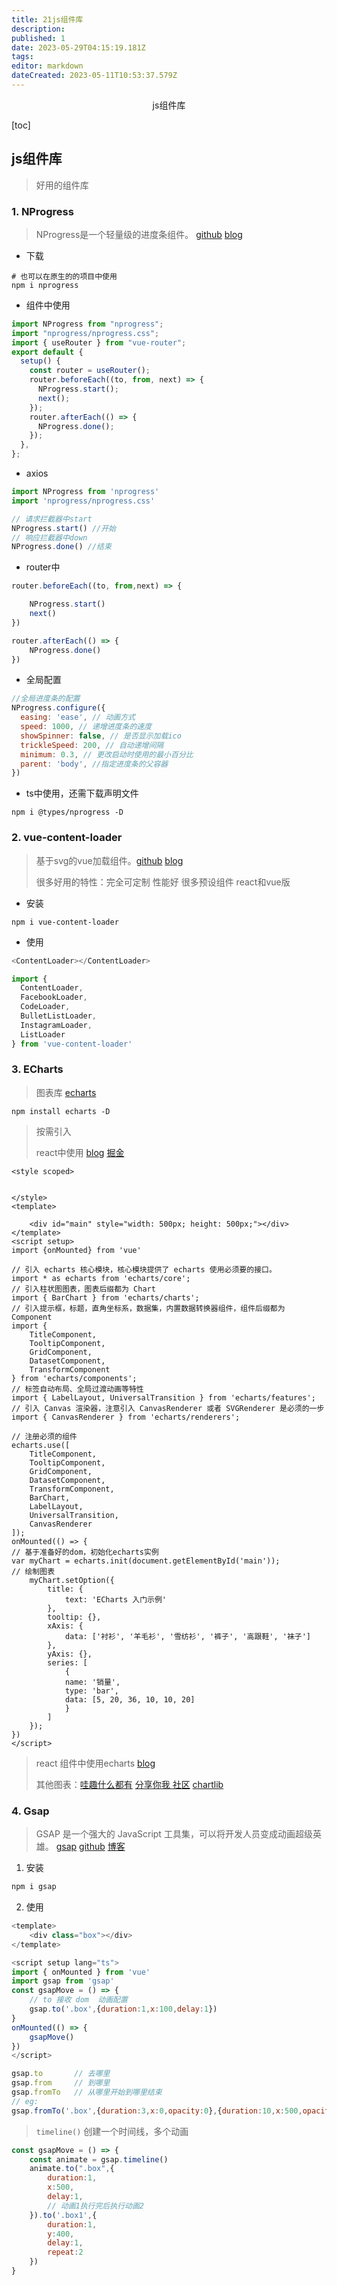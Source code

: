 ```yaml
---
title: 21js组件库
description: 
published: 1
date: 2023-05-29T04:15:19.181Z
tags: 
editor: markdown
dateCreated: 2023-05-11T10:53:37.579Z
---
```


<center>js组件库</center>





[toc]





## js组件库

> 好用的组件库





### 1. NProgress

> NProgress是一个轻量级的进度条组件。 [github](https://github.com/rstacruz/nprogress) [blog](https://www.cnblogs.com/ouyangkai/p/15433159.html)

* 下载

```shell
# 也可以在原生的的项目中使用
npm i nprogress
```

* 组件中使用

```js
import NProgress from "nprogress";
import "nprogress/nprogress.css";
import { useRouter } from "vue-router";
export default {
  setup() {
    const router = useRouter();
    router.beforeEach((to, from, next) => {
      NProgress.start();
      next();
    });
    router.afterEach(() => {
      NProgress.done();
    });
  },
};
```

* axios

```js
import NProgress from 'nprogress'
import 'nprogress/nprogress.css'

// 请求拦截器中start
NProgress.start() //开始
// 响应拦截器中down 
NProgress.done() //结束
```

* router中

```js
router.beforeEach((to, from,next) => {

    NProgress.start()
    next()
})

router.afterEach(() => {
    NProgress.done()
})
```

* 全局配置

```js
//全局进度条的配置
NProgress.configure({
  easing: 'ease', // 动画方式
  speed: 1000, // 递增进度条的速度
  showSpinner: false, // 是否显示加载ico
  trickleSpeed: 200, // 自动递增间隔
  minimum: 0.3, // 更改启动时使用的最小百分比
  parent: 'body', //指定进度条的父容器
})
```

* ts中使用，还需下载声明文件

```shell
npm i @types/nprogress -D
```





### 2. vue-content-loader

> 基于svg的vue加载组件。[github](https://github.com/egoist/vue-content-loader) [blog](https://blog.csdn.net/u010520146/article/details/108822259)
>
> 很多好用的特性：完全可定制  性能好 很多预设组件  react和vue版

* 安装

```shell
npm i vue-content-loader
```

* 使用

```js
<ContentLoader></ContentLoader>

import {
  ContentLoader,
  FacebookLoader,
  CodeLoader,
  BulletListLoader,
  InstagramLoader,
  ListLoader
} from 'vue-content-loader'
```







### 3. ECharts

> 图表库 [echarts](https://echarts.apache.org/)



```shell
npm install echarts -D
```

>按需引入
>
>react中使用 [blog](https://juejin.cn/post/7000551946029858830) [掘金](https://juejin.cn/post/7097967515480883207)

```vue
<style scoped>


</style>
<template>

    <div id="main" style="width: 500px; height: 500px;"></div>
</template>
<script setup>
import {onMounted} from 'vue'

// 引入 echarts 核心模块，核心模块提供了 echarts 使用必须要的接口。
import * as echarts from 'echarts/core';
// 引入柱状图图表，图表后缀都为 Chart
import { BarChart } from 'echarts/charts';
// 引入提示框，标题，直角坐标系，数据集，内置数据转换器组件，组件后缀都为 Component
import {
    TitleComponent,
    TooltipComponent,
    GridComponent,
    DatasetComponent,
    TransformComponent
} from 'echarts/components';
// 标签自动布局、全局过渡动画等特性
import { LabelLayout, UniversalTransition } from 'echarts/features';
// 引入 Canvas 渲染器，注意引入 CanvasRenderer 或者 SVGRenderer 是必须的一步
import { CanvasRenderer } from 'echarts/renderers';

// 注册必须的组件
echarts.use([
    TitleComponent,
    TooltipComponent,
    GridComponent,
    DatasetComponent,
    TransformComponent,
    BarChart,
    LabelLayout,
    UniversalTransition,
    CanvasRenderer
]);
onMounted(() => {
// 基于准备好的dom，初始化echarts实例
var myChart = echarts.init(document.getElementById('main'));
// 绘制图表
    myChart.setOption({
        title: {
            text: 'ECharts 入门示例'
        },
        tooltip: {},
        xAxis: {
            data: ['衬衫', '羊毛衫', '雪纺衫', '裤子', '高跟鞋', '袜子']
        },
        yAxis: {},
        series: [
            {
            name: '销量',
            type: 'bar',
            data: [5, 20, 36, 10, 10, 20]
            }
        ]
    });
})
</script>
```

> react 组件中使用echarts [blog](https://juejin.cn/post/7097967515480883207)
>
> 其他图表：[哇趣什么都有](https://www.isqqw.com/)  [分享你我 ](http://chart.majh.top/) [社区](https://www.makeapie.cn/echarts) [chartlib](http://chartlib.datains.cn/echarts)







### 4. Gsap

> GSAP 是一个强大的 JavaScript 工具集，可以将开发人员变成动画超级英雄。 [gsap](https://greensock.com/)  [github](https://github.com/greensock/GSAP) [博客](https://juejin.cn/post/7184080621831422011)



1. 安装

```js
npm i gsap
```

2. 使用

```js
<template>
    <div class="box"></div>
</template>

<script setup lang="ts">
import { onMounted } from 'vue'
import gsap from 'gsap'
const gsapMove = () => {
    // to 接收 dom  动画配置
    gsap.to('.box',{duration:1,x:100,delay:1})
}
onMounted(() => {
    gsapMove()
})
</script>
```

```js
gsap.to       // 去哪里
gsap.from     // 到哪里
gsap.fromTo   // 从哪里开始到哪里结束
// eg: 
gsap.fromTo('.box',{duration:3,x:0,opacity:0},{duration:10,x:500,opacity:1})
```

> `timeline()` 创建一个时间线，多个动画

```js
const gsapMove = () => {
    const animate = gsap.timeline()
    animate.to(".box",{
        duration:1,
        x:500,
        delay:1,
        // 动画1执行完后执行动画2
    }).to('.box1',{
        duration:1,
        y:400,
        delay:1,
        repeat:2
    })
}
```



